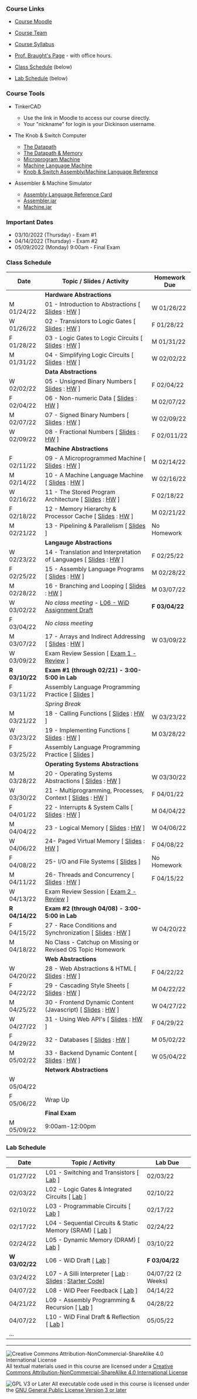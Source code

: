 ### Course Links

- [Course Moodle](https://lms.dickinson.edu/course/view.php?id=46925)
- [Course Team](https://teams.microsoft.com/l/team/19%3aCVk2T3PduOEh_n8Fgs1g1KZv0Vy05jqOSjDKQ0UooXc1%40thread.tacv2/conversations?groupId=f6aa5a40-8b22-4ba4-9365-a68531dfc91d&tenantId=6232b055-76b9-4c13-9b88-b562ae7db6fb)
- [Course Syllabus](./syllabus.md)
- [Prof. Braught's Page](http://users.dickinson.edu/~braught/) - with office hours.

- [Class Schedule](#class-schedule) (below)
- [Lab Schedule](#lab-schedule) (below)

### Course Tools

- TinkerCAD
  - Use the link in Moodle to access our course directly.
  - Your "nickname" for login is your Dickinson username.

- The Knob & Switch Computer
  - [The Datapath](https://dickinson-comp256.github.io/Knob-And-Switch-Computer/datapath.html)
  - [The Datapath & Memory](https://dickinson-comp256.github.io/Knob-And-Switch-Computer/dpandmem.html)
  - [Microprogram Machine](https://dickinson-comp256.github.io/Knob-And-Switch-Computer/micromachine.html)
  - [Machine Language Machine](https://dickinson-comp256.github.io/Knob-And-Switch-Computer/machine.html)
  - [Knob & Switch Assembly/Machine Language Reference](https://dickinson-comp256.github.io/Knob-And-Switch-Computer/instructions.html)

- Assembler & Machine Simulator
  - [Assembly Language Reference Card](https://dickinson-comp256/AsmMachine/machine/bin/asm-ref.html)
  - [Assembler.jar](https://github.com/dickinson-comp256/AsmMachine/raw/main/Assembler/bin/Assembler.jar
)
  - [Machine.jar](https://github.com/dickinson-comp256/AsmMachine/raw/main/Machine/bin/Machine.jar
)

### Important Dates

- 03/10/2022 (Thursday) - Exam #1
- 04/14/2022 (Thursday) - Exam #2
- 05/09/2022 (Monday) 9:00am - Final Exam

### Class Schedule

Date        | Topic / Slides / Activity                                                                 | Homework Due
----------- | ----------------------------------------------------------------------------------------- | --------------
&nbsp;      | **Hardware Abstractions**                                                                 |
M 01/24/22  | 01 - Introduction to Abstractions                  [ [Slides][s01] : [HW][hw01] ]         | W 01/26/22
W 01/26/22  | 02 - Transistors to Logic Gates                    [ [Slides][s02] : [HW][hw02] ]         | F 01/28/22
F 01/28/22  | 03 - Logic Gates to Logic Circuits                 [ [Slides][s03] : [HW][hw03] ]         | M 01/31/22
M 01/31/22  | 04 - Simplifying Logic Circuits                    [ [Slides][s04] : [HW][hw04] ]         | W 02/02/22
&nbsp;      | **Data Abstractions**                                                                     |
W 02/02/22  | 05 - Unsigned Binary Numbers                       [ [Slides][s05] : [HW][hw05] ]         | F 02/04/22
F 02/04/22  | 06 - Non-numeric Data                              [ [Slides][s06] : [HW][hw06] ]         | M 02/07/22
M 02/07/22  | 07 - Signed Binary Numbers                         [ [Slides][s07] : [HW][hw07] ]         | W 02/09/22
W 02/09/22  | 08 - Fractional Numbers                            [ [Slides][s08] : [HW][hw08] ]         | F 02/011/22
&nbsp;      | **Machine Abstractions**                                                                  |
F 02/11/22  | 09 - A Microprogrammed Machine                     [ [Slides][s09] : [HW][hw09] ]         | M 02/14/22
M 02/14/22  | 10 - A Machine Language Machine                    [ [Slides][s10] : [HW][hw10] ]         | W 02/16/22
W 02/16/22  | 11 - The Stored Program Architecture               [ [Slides][s11] : [HW][hw11] ]         | F 02/18/22
F 02/18/22  | 12 - Memory Hierarchy & Processor Cache            [ [Slides][s12] : [HW][hw12] ]         | M 02/21/22
M 02/21/22  | 13 - Pipelining & Parallelism                      [ [Slides][s13] ]                      | No Homework
&nbsp;      | **Langauge Abstractions**                                                                 |
W 02/23/22  | 14 - Translation and Interpretation of Languages   [ [Slides][s14] : [HW][hw14] ]         | F 02/25/22
F 02/25/22  | 15 - Assembly Language Programs                    [ [Slides][s15] : [HW][hw15] ]         | M 02/28/22
M 02/28/22  | 16 - Branching and Looping                         [ [Slides][s16] : [HW][hw16] ]         | M 03/07/22
W 03/02/22  | *No class meeting* -                               [L06 - WiD Assignment Draft][l06]      | **F 03/04/22**
F 03/04/22  | *No class meeting*                                                                        |
M 03/07/22  | 17 - Arrays and Indirect Addressing                [ [Slides][s17] : [HW][hw17] ]         | W 03/09/22
W 03/09/22  | Exam Review Session                                [ [Exam 1 - Review][ex1] ]             |
**R 03/10/22**  | **Exam #1 (through 02/21) - 3:00-5:00 in Lab**                                        |
F 03/11/22  | Assembly Language Programming Practice             [ [Slides][asm] ]                      |
&nbsp;      | *Spring Break*                                                                            |
M 03/21/22  | 18 - Calling Functions                             [ [Slides][s18] : [HW][hw18] ]         | W 03/23/22
W 03/23/22  | 19 - Implementing Functions                        [ [Slides][s19] : [HW][hw19] ]         | M 03/28/22
F 03/25/22  | Assembly Language Programming Practice             [ [Slides][asm2] ]                     |
&nbsp;      | **Operating Systems Abstractions**                                                        |
M 03/28/22  | 20 - Operating Systems Abstractions                [ [Slides][s20] : [HW][hw20] ]         | W 03/30/22
W 03/30/22  | 21 - Multiprogramming, Processes, Context          [ [Slides][s21] : [HW][hw21] ]         | F 04/01/22
F 04/01/22  | 22 - Interrupts & System Calls                     [ [Slides][s22] : [HW][hw22] ]         | M 04/04/22
M 04/04/22  | 23 - Logical Memory                                [ [Slides][s23] : [HW][hw23] ]         | W 04/06/22
W 04/06/22  | 24- Paged Virtual Memory                           [ [Slides][s24] : [HW][hw24] ]         | F 04/08/22
F 04/08/22  | 25- I/O and File Systems                           [ [Slides][s25] ]                      | No Homework
M 04/11/22  | 26- Threads and Concurrency                        [ [Slides][s26] : [HW][hw26] ]         | F 04/15/22
W 04/13/22  | Exam Review Session                                [ [Exam 2 - Review][ex2] ]             |
**R 04/14/22**  | **Exam #2 (through 04/08) - 3:00-5:00 in Lab**                                        |
F 04/15/22  | 27 - Race Conditions and Synchronization           [ [Slides][s27] : [HW][hw27] ]         | W 04/20/22
M 04/18/22  | No Class - Catchup on Missing or Revised OS Topic Homework                                |
&nbsp;      | **Web Abstractions**                                                                      |
W 04/20/22  | 28 - Web Abstractions & HTML                       [ [Slides][s28] : [HW][hw28] ]         | F 04/22/22
F 04/22/22  | 29 - Cascading Style Sheets                        [ [Slides][s29] : [HW][hw29] ]         | M 04/22/22
M 04/25/22  | 30 - Frontend Dynamic Content (Javascript)         [ [Slides][s30] : [HW][hw30] ]         | W 04/27/22
W 04/27/22  | 31 - Using Web API's                               [ [Slides][s31] : [HW][hw31] ]         | F 04/29/22
F 04/29/22  | 32 - Databases                                     [ [Slides][s32] : [HW][hw32] ]         | M 05/02/22
M 05/02/22  | 33 - Backend Dynamic Content                       [ [Slides][s33] : [HW][hw33] ]         | W 05/04/22
&nbsp;      | **Network Abstractions**                                                                  |
W 05/04/22  |
F 05/06/22  | Wrap Up
&nbsp;      | **Final Exam**
M 05/09/22  | 9:00am-12:00pm

[s01]: slides/01-S-Abstractions.pptx
[hw01]: homework/01-A-Abstractions.docx
[s02]: slides/02-S-TransistorsToGates.pptx
[hw02]: homework/02-A-TransistorsToGates.docx
[s03]: slides/03-S-GatesToCircuits.pptx
[hw03]: homework/03-A-GatesToCircuits.docx
[s04]: slides/04-S-LogicSimplification.pptx
[hw04]: homework/04-A-LogicSimplification.docx
[s05]: slides/05-S-UnsignedBinary.pptx
[hw05]: homework/05-A-UnsignedBinary.docx
[s06]: slides/06-S-NonNumericData.pptx
[hw06]: homework/06-A-NonNumericData.docx
[s07]: slides/07-S-SignedBinary.pptx
[hw07]: homework/07-A-SignedBinary.docx
[s08]: slides/08-S-FractionalNumbers.pptx
[hw08]: homework/08-A-FractionalNumbers.docx
[s09]: slides/09-S-MicroProgram.pptx
[hw09]: homework/09-A-MicroProgram.docx
[s10]: slides/10-S-MachineLanguage.pptx
[hw10]: homework/10-A-MachineLanguage.docx
[s11]: slides/11-S-StoredProgram.pptx
[hw11]: homework/11-A-StoredProgram.docx
[s12]: slides/12-S-MemoryAndCache.pptx
[hw12]: homework/12-A-MemoryAndCache.docx
[s13]: slides/13-S-ParallelismPipelining.pptx
[hw13]: none
[s14]: slides/14-S-TranslationInterpretation.pptx
[hw14]: homework/14-A-TranslationInterpretation.docx
[s15]: slides/15-S-Assembly.pptx
[hw15]: homework/15-A-Assembly.docx
[s16]: slides/16-S-BranchingLooping.pptx
[hw16]: homework/16-A-BranchingLooping.docx
[s17]: slides/17-S-IndirectAddressing.pptx
[hw17]: homework/17-A-IndirectAddressing.docx
[ex1]: homework/Exam1Review.docx
[asm]: slides/17.5-S-AsmActivities.pptx
[s18]: slides/18-S-CallingFunctions.pptx
[hw18]: homework/18-A-CallingFunctions.docx
[s19]: slides/19-S-ImplementingFunctions.pptx
[hw19]: homework/19-A-ImplementingFunctions.docx
[asm2]: slides/19.5-S-AsmActivities.pptx
[s20]: slides/20-S-OSAbstractions.pptx
[hw20]: homework/20-A-OSAbstractions.docx
[s21]: slides/21-S-Processes.pptx
[hw21]: homework/21-A-Processes.docx
[s22]: slides/22-S-Interrupts.pptx
[hw22]: homework/22-A-Interrupts.docx
[s23]: slides/23-S-LogicalMemory.pptx
[hw23]: homework/23-A-LogicalMemory.docx
[s24]: slides/24-S-VirtualMemory.pptx
[hw24]: homework/24-A-VirtualMemory.docx
[s25]: slides/25-S-IOFileSystems.pptx
[hw25]: none
[ex2]: homework/Exam2Review.docx
[s26]: slides/26-S-Threads.pptx
[hw26]: homework/26-A-Threads.docx
[s27]: slides/27-S-RaceConditions.pptx
[hw27]: homework/27-A-RaceConditions.docx
[s28]: slides/28-S-WebAbstractions.pptx
[hw28]: homework/28-A-WebAbstractions.docx
[s29]: slides/29-S-CSS.pptx
[hw29]: homework/29-A-CSS.docx
[s30]: slides/30-S-JavaScript.pptx
[hw30]: homework/30-A-JavaScript.docx
[s31]: slides/31-S-WebAPIs.pptx
[hw31]: homework/31-A-WebAPIs.docx
[s32]: slides/32-S-Databases.pptx
[hw32]: homework/32-A-Databases.docx
[s33]: slides/33-S-BackEndDynamic.pptx
[hw33]: homework/33-A-BackEndDynamic.docx

### Lab Schedule

Date           | Topic / Activity                                                                                        | Lab Due
-------------- | ------------------------------------------------------------------------------------------------------- | -------------
01/27/22       | L01 - Switching and Transistors                  [ [Lab][l01] ]                                         | 02/03/22
02/03/22       | L02 - Logic Gates & Integrated Circuits          [ [Lab][l02] ]                                         | 02/10/22
02/10/22       | L03 - Programmable Circuits                      [ [Lab][l03] ]                                         | 02/17/22
02/17/22       | L04 - Sequential Circuits & Static Memory (SRAM) [ [Lab][l04] ]                                         | 02/24/22
02/24/22       | L05 - Dynamic Memory (DRAM)                      [ [Lab][l05] ]                                         | 03/10/22
**W 03/02/22** | L06 - WiD Draft                                  [ [Lab][l06] ]                                         | **F 03/04/22**
03/24/22       | L07 - A Silli Interpreter                        [ [Lab][l07] : [Slides][ls07] : [Starter Code][lc07]]  | 04/07/22 (2 Weeks)
04/07/22       | L08 - WiD Peer Feedback                          [ [Lab][l08] ]                                         | 04/14/22
04/21/22       | L09 - Assembly Programming & Recursion           [ [Lab][l09] ]                                         | 04/28/22
04/07/22       | L10 - WiD Final Draft & Reflection               [ [Lab][l10] ]                                         | 05/05/22
...            |

[l01]: labs/L01-Switching.docx
[l02]: labs/L02-GatesIC.docx
[l03]: labs/L03-ProgCircuits.docx
[l04]: labs/L04-SeqCircuitsSRAM.docx
[l05]: labs/L05-DynamicMemory.docx
[l06]: labs/L06-WiD-Draft.docx
[l07]: labs/L07-A-Interpreter.docx
[ls07]: labs/L07-S-Interpreter.pptx
[lc07]: labs/L07-A-Interpreter.zip
[l08]: labs/L08-A-WiDFeedback.docx
[l09]: labs/L09-A-AssemblyProg.docx
[l10]: labs/L10-A-WiDFinal.docx
___
![Creative Commons Attribution-NonCommercial-ShareAlike 4.0 International License](https://i.creativecommons.org/l/by-nc-sa/4.0/88x31.png "Creative Commons Attribution-NonCommercial-ShareAlike 4.0 International License") All textual materials used in this course are licensed under a [Creative Commons Attribution-NonCommercial-ShareAlike 4.0 International License](http://creativecommons.org/licenses/by-nc-sa/4.0/)

![GPL V3 or Later](https://www.gnu.org/graphics/gplv3-or-later-sm.png "GPL V3 or later") All executable code used in this course is licensed under the [GNU General Public License Version 3 or later](https://www.gnu.org/licenses/gpl.txt)
